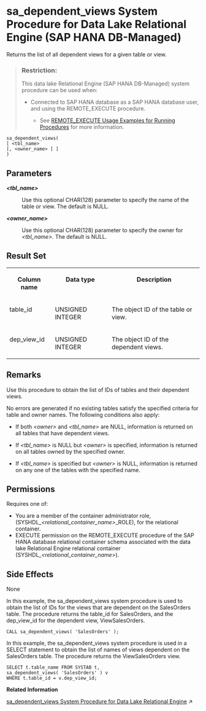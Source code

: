 <!-- loio47783e3af31b4f27a28b41ad534f8332 -->

# sa\_dependent\_views System Procedure for Data Lake Relational Engine \(SAP HANA DB-Managed\)

Returns the list of all dependent views for a given table or view.



> ### Restriction:  
> This data lake Relational Engine \(SAP HANA DB-Managed\) system procedure can be used when:
> 
> -   Connected to SAP HANA database as a SAP HANA database user, and using the REMOTE\_EXECUTE procedure.
> 
>     -   See [REMOTE\_EXECUTE Usage Examples for Running Procedures](remote-execute-usage-examples-for-running-procedures-3e7f86d.md) for more information.



```
sa_dependent_views( 
[ <tbl_name> 
[, <owner_name> ] ] 
)
```



<a name="loio47783e3af31b4f27a28b41ad534f8332__section_ygz_n54_rrb"/>

## Parameters


<dl>
<dt><b>

 *<tbl\_name\>* 

</b></dt>
<dd>

Use this optional CHAR\(128\) parameter to specify the name of the table or view. The default is NULL.



</dd><dt><b>

 *<owner\_name\>* 

</b></dt>
<dd>

Use this optional CHAR\(128\) parameter to specify the owner for *<tbl\_name\>*. The default is NULL.



</dd>
</dl>



<a name="loio47783e3af31b4f27a28b41ad534f8332__section_qrn_454_rrb"/>

## Result Set


<table>
<tr>
<th valign="top">

Column name



</th>
<th valign="top">

Data type



</th>
<th valign="top">

Description



</th>
</tr>
<tr>
<td valign="top">

table\_id



</td>
<td valign="top">

UNSIGNED INTEGER



</td>
<td valign="top">

The object ID of the table or view.



</td>
</tr>
<tr>
<td valign="top">

dep\_view\_id



</td>
<td valign="top">

UNSIGNED INTEGER



</td>
<td valign="top">

The object ID of the dependent views.



</td>
</tr>
</table>



<a name="loio47783e3af31b4f27a28b41ad534f8332__section_zd2_p54_rrb"/>

## Remarks

Use this procedure to obtain the list of IDs of tables and their dependent views.

No errors are generated if no existing tables satisfy the specified criteria for table and owner names. The following conditions also apply:

-   If both *<owner\>* and *<tbl\_name\>* are NULL, information is returned on all tables that have dependent views.

-   If *<tbl\_name\>* is NULL but *<owner\>* is specified, information is returned on all tables owned by the specified owner.

-   If *<tbl\_name\>* is specified but *<owner\>* is NULL, information is returned on any one of the tables with the specified name.




<a name="loio47783e3af31b4f27a28b41ad534f8332__section_u51_bkf_3jb"/>

## Permissions

Requires one of:

-   You are a member of the container administrator role, \(SYSHDL\_*<relational\_container\_name\>*\_ROLE\), for the relational container.
-   EXECUTE permission on the REMOTE\_EXECUTE procedure of the SAP HANA database relational container schema associated with the data lake Relational Engine relational container \(SYSHDL\_*<relational\_container\_name\>*\).



<a name="loio47783e3af31b4f27a28b41ad534f8332__section_cf1_q54_rrb"/>

## Side Effects

None



In this example, the sa\_dependent\_views system procedure is used to obtain the list of IDs for the views that are dependent on the SalesOrders table. The procedure returns the table\_id for SalesOrders, and the dep\_view\_id for the dependent view, ViewSalesOrders.

```
CALL sa_dependent_views( 'SalesOrders' );
```

In this example, the sa\_dependent\_views system procedure is used in a SELECT statement to obtain the list of names of views dependent on the SalesOrders table. The procedure returns the ViewSalesOrders view.

```
SELECT t.table_name FROM SYSTAB t,  
sa_dependent_views( 'SalesOrders' ) v 
WHERE t.table_id = v.dep_view_id;
```

**Related Information**  


[sa_dependent_views System Procedure for Data Lake Relational Engine](https://help.sap.com/viewer/19b3964099384f178ad08f2d348232a9/2023_1_QRC/en-US/3be595096c5f101489d8d608a7ef882e.html "Returns the list of all dependent views for a given table or view.") :arrow_upper_right:

